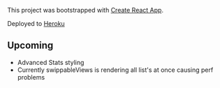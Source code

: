 This project was bootstrapped with [Create React App](https://github.com/facebook/create-react-app).

Deployed to [Heroku](https://nhl-compare.herokuapp.com/)

## Upcoming

- Advanced Stats styling
- Currently swippableViews is rendering all list's at once causing perf problems
